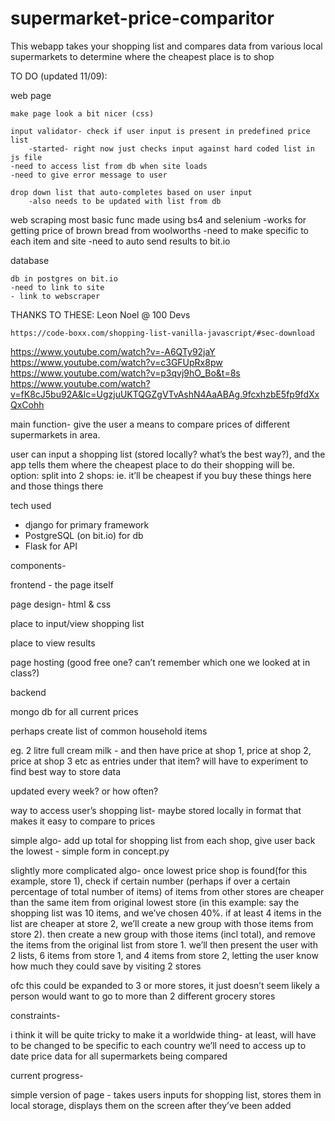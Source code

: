 # supermarket-price-comparitor
This webapp takes your shopping list and compares data from various local supermarkets to determine where the cheapest place is to shop

TO DO (updated 11/09): 

web page

    make page look a bit nicer (css)
    
    input validator- check if user input is present in predefined price list
        -started- right now just checks input against hard coded list in js file
    -need to access list from db when site loads
    -need to give error message to user
    
    drop down list that auto-completes based on user input
        -also needs to be updated with list from db
web scraping
    most basic func made using bs4 and selenium
    -works for getting price of brown bread from woolworths
    -need to make specific to each item and site
    -need to auto send results to bit.io
    

database

    db in postgres on bit.io
    -need to link to site
    - link to webscraper



THANKS TO THESE:
    Leon Noel @ 100 Devs
    
    https://code-boxx.com/shopping-list-vanilla-javascript/#sec-download
https://www.youtube.com/watch?v=-A6QTy92jaY
https://www.youtube.com/watch?v=c3GFUpRx8pw
https://www.youtube.com/watch?v=p3qvj9hO_Bo&t=8s
https://www.youtube.com/watch?v=fK8cJ5bu92A&lc=UgzjuUKTQGZgVTvAshN4AaABAg.9fcxhzbE5fp9fdXxQxCohh

main function-
give the user a means to compare prices of different supermarkets in area.

user can input a shopping list (stored locally? what’s the best way?), and the app tells them where the cheapest place to do their shopping will be. option: split into 2 shops: ie. it’ll be cheapest if you buy these things here and those things there

tech used
- django for primary framework
- PostgreSQL (on bit.io) for db
- Flask for API 


components-

frontend - the page itself

page design- html & css

place to input/view shopping list

place to view results

page hosting (good free one? can’t remember which one we looked at in class?)


backend


mongo db for all current prices

perhaps create list of common household items

eg. 2  litre full cream milk - and then have price at shop 1, price at shop 2, price at shop 3 etc as entries under that item? will have to experiment to find best way to store data

updated every week? or how often?

way to access user’s shopping list- maybe stored locally in format that makes it easy to compare to prices

simple algo- add up total for shopping list from each shop, give user back the lowest -  simple form in concept.py

slightly more complicated algo- once lowest price shop is found(for this example, store 1),
check if certain number (perhaps if over a certain percentage of total number of items) of items from other stores are cheaper than the same item from original lowest store
(in this example: say the shopping list was 10 items, and we’ve chosen 40%. if at least 4 items in the list are cheaper at store 2, we’ll create a new group with those items from store 2).
then create a new group with those items (incl total), and remove the items from the original list from store 1.
we’ll then present the user with 2 lists, 6 items from store 1, and 4 items from store 2, letting the user know how much they could save by visiting 2 stores

ofc this could be expanded to 3 or more stores, it just doesn’t seem likely a person would want to go to more than 2 different grocery stores


constraints-

i think it will be quite tricky to make it a worldwide thing- at least, will have to be changed to be specific to each country
we’ll need to access up to date price data for all supermarkets being compared






current progress-

simple version of page - takes users inputs for shopping list, stores them in local storage, displays them on the screen after they’ve been added






